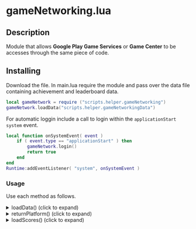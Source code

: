 # gameNetworking.lua
## Description

Module that allows **Google Play Game Services** or **Game Center** to be accesses through the same piece of code.

## Installing
Download the file. In main.lua require the module and pass over the data file containing achievement and leaderboard data.
```lua
local gameNetwork = require ("scripts.helper.gameNetworking")
gameNetwork.loadData("scripts.helper.gameNetworkingData")
```
For automatic loggin include a call to login within the `applicationStart` `system` event.
```lua
local function onSystemEvent( event ) 
    if ( event.type == "applicationStart" ) then
		gameNetwork.login()
        return true
    end
end
Runtime:addEventListener( "system", onSystemEvent )
```
### Usage
Use each method as follows.

<details>
<summary>loadData() (click to expand)</summary>

## loadData()
### Overview
Loads achievement and leaderboard data from specified file.
### Syntax
`loadData( file )` 

#### Parameter Reference
**file (required)** - path to file containing data

##### Linked file should take the following format.
 ```lua
 local public = {}

public.leaderBoards = {
	bestScore = {
		GPGS = "fdfsfsfsdfrvevver",
		gameCenter = "com.test.leaderboardname"
	}	
}

public.achievements = {
	A_WAVE_1_COMPLETED = {
		points = 10,
		GPGS = 'dfsdfsfsdfsdss',
		gameCenter = 'com.test.Wave_1_Completed'
	},
	A_50_POINTS = {
		points = 50,
		android = 'dfsfdsfscdscdscs',
		gameCenter = 'com.test.50_POINTS'
	},
	A_DOUBLE_UP = {
		GPGS = 'vsddvsvsv',
		gameCenter = 'com.test.DOUBLE_UP'
	},
	A_Lives_again = {
		GPGS = 'brebrbefbbfdbdfdb',
		gameCenter = 'com.test.LIVES_AGAIN'
	},
}

return public
```

##### Notes
- The key given on each node (e.g. `bestScore` or `A_50_POINTS`) will be the values you will use when submitting or retrieving achievements or scores in your code (see examples below).
- `GPGS = ` and `gameCenter =` expect a string that corresponds to the Achievement or Leaderboard IDs in the corresponding store.
-  `Points` can be used for incremental achievements where points are used. i.e pass over a score or point value to `checkScoreAchievement()` (see notes later) and it will automatically process it and give the appropriate achievement.
</details>

<details>
<summary>returnPlatform() (click to expand)</summary>

## returnPlatform()
### Overview
Returns the current platform
### Syntax
`returnPlatform()`
</details>

<details>
<summary>loadScores() (click to expand)</summary>

## loadScores()

### Overview

Retrieves scores from a specified leaderboard.

### Syntax
`loadScores( params )`

#### Parameter Reference

----------

#### Generic (work across both Android and iOS)
 **leaderboard (required)** - Leaderboard ID from which to load scores.
**friendsOnly  (optional)** *Boolean* - If  `true`, loads only scores for the current player's friends.
**timeSpan (optional)**  - One of the following values:
-   `"all time"`  — all scores (default).
-   `"weekly"`  — scores from the week.
-   `"daily"`  — scores from the day.

**callback (optional)** - Listener function which receives a [loadScores](https://docs.coronalabs.com/plugin/gpgs/leaderboards/event/loadScores/index.html) event.

----------
#### GPGS (Android)
**reload  (optional)** *Boolean* - If  `true`, the data will be retrieved fresh, not from a cache.
**position  (optional)** One of the following values:
-   `"top"`  — the top scores (default).
-   `"single"`  — the current player's score.
-   `"centered"`  — scores around the current player's score.

**limit  (optional)** *Number* - Number of scores to load. The maximum and default is  `25`.

----------
#### Game Center (iOS)
**rangeLow** and **rangeHigh** - Optional two integer values. The first value is a start index and the second value is the number of players to retrieve (less than 100). The default range is `{ 1,25 }`

</details>
